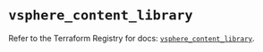 # `vsphere_content_library`

Refer to the Terraform Registry for docs: [`vsphere_content_library`](https://registry.terraform.io/providers/hashicorp/vsphere/2.7.0/docs/resources/content_library).
